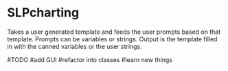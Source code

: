 # SLPcharting

Takes a user generated template and feeds the user prompts based on that template. Prompts can be variables or strings. Output is the template
filled in with the canned variables or the user strings.


#TODO
#add GUI
#refactor into classes
#learn new things
